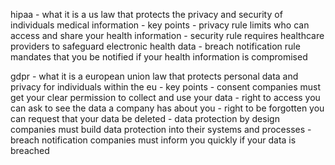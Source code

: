 hipaa - what it is a us law that protects the privacy and security of individuals medical information - key points - privacy rule limits who can access and share your health information - security rule requires healthcare providers to safeguard electronic health data - breach notification rule mandates that you be notified if your health information is compromised 

 gdpr - what it is a european union law that protects personal data and privacy for individuals within the eu - key points - consent companies must get your clear permission to collect and use your data - right to access you can ask to see the data a company has about you - right to be forgotten you can request that your data be deleted - data protection by design companies must build data protection into their systems and processes - breach notification companies must inform you quickly if your data is breached